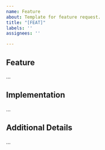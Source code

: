 ```yaml
---
name: Feature
about: Template for feature request.
title: "[FEAT]"
labels: ''
assignees: ''

---
```


## Feature
...

## Implementation
...

## Additional Details
...
